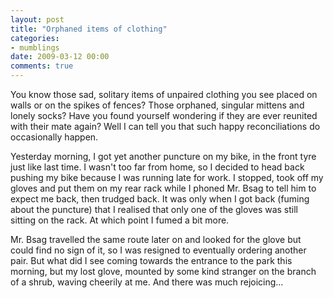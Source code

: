 ```yaml
---
layout: post
title: "Orphaned items of clothing"
categories:
- mumblings
date: 2009-03-12 00:00
comments: true
---
```


<p>You know those sad, solitary items of unpaired clothing you see placed on walls or on the spikes of fences? Those orphaned, singular mittens and lonely socks? Have you found yourself wondering if they are ever reunited with their mate again? Well I can tell you that such happy reconciliations do occasionally happen.</p>

<p>Yesterday morning, I got yet another puncture on my bike, in the front tyre just like last time. I wasn't too far from home, so I decided to head back pushing my bike because I was running late for work. I stopped, took off my gloves and put them on my rear rack while I phoned Mr. Bsag to tell him to expect me back, then trudged back. It was only when I got back (fuming about the puncture) that I realised that only one of the gloves was still sitting on the rack. At which point I fumed a bit more.</p>

<p>Mr. Bsag travelled the same route later on and looked for the glove but could find no sign of it, so I was resigned to eventually ordering another pair. But what did I see coming towards the entrance to the park this morning, but my lost glove, mounted by some kind stranger on the branch of a shrub, waving cheerily at me. And there was much rejoicing...</p>


